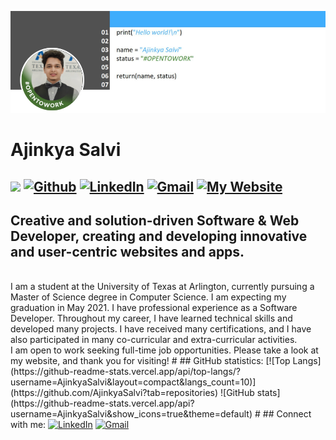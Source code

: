 ![alt text](https://github.com/AjinkyaSalvi/AjinkyaSalvi/blob/main/github-banner.png?raw=true)
# Ajinkya Salvi
![](https://visitor-badge.laobi.icu/badge?page_id=AjinkyaSalvi.AjinkyaSalvi&style=flat&Color=green) [![Github](https://img.shields.io/github/followers/AjinkyaSalvi?label=Follow&style=flat&Color=white)](https://github.com/AjinkyaSalvi) <a href="https://www.linkedin.com/in/ajinkya-salvi/"><img alt="LinkedIn" src="https://img.shields.io/badge/linkedin%20-%230077B5.svg?&style=flat&logo=linkedin&logoColor=white"/></a> <a href="mailto:ajinkyasalvi27@gmail.com"><img alt="Gmail" src="https://img.shields.io/badge/Gmail-D14836?style=flat&logo=gmail&logoColor=white" /></a> <a href="http://axs3996.uta.cloud/ajinkya_salvi/home.php"><img alt="My Website" src="https://img.shields.io/badge/Website-Ajinkya%20Salvi-2d2d2d"/></a>
---
## Creative and solution-driven Software & Web Developer, creating and developing innovative and user-centric websites and apps.
<br>
I am a student at the University of Texas at Arlington, currently pursuing a Master of Science degree in Computer Science. I am expecting my graduation in May 2021. I have professional experience as a Software Developer. Throughout my career, I have learned technical skills and developed many projects. I have received many certifications, and I have also participated in many co-curricular and extra-curricular activities.
<br>
I am open to work seeking full-time job opportunities. Please take a look at my website, and thank you for visiting!
# 
## GitHub statistics:
[![Top Langs](https://github-readme-stats.vercel.app/api/top-langs/?username=AjinkyaSalvi&layout=compact&langs_count=10)](https://github.com/AjinkyaSalvi?tab=repositories) ![GitHub stats](https://github-readme-stats.vercel.app/api?username=AjinkyaSalvi&show_icons=true&theme=default)
# 
## Connect with me:
<a href="https://www.linkedin.com/in/ajinkya-salvi/"><img alt="LinkedIn" src="https://img.shields.io/badge/linkedin%20-%230077B5.svg?&style=flat&logo=linkedin&logoColor=white"/></a> <a href="mailto:ajinkyasalvi27@gmail.com"><img alt="Gmail" src="https://img.shields.io/badge/Gmail-D14836?style=flat&logo=gmail&logoColor=white" /></a>
